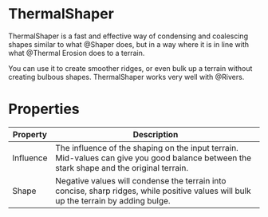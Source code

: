 # ThermalShaper



ThermalShaper is a fast and effective way of condensing and coalescing shapes similar to what @Shaper does, but in a way where it is in line with what @Thermal Erosion does to a terrain.

You can use it to create smoother ridges, or even bulk up a terrain without creating bulbous shapes. ThermalShaper works very well with @Rivers.



# Properties


| Property | Description| 
| -------- | -----------|
| Influence | The influence of the shaping on the input terrain. Mid-values can give you good balance between the stark shape and the original terrain. |
| Shape | Negative values will condense the terrain into concise, sharp ridges, while positive values will bulk up the terrain by adding bulge. |





